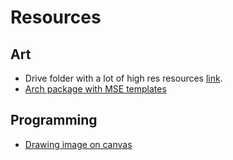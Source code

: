# Resources

##  Art
* Drive folder with a lot of high res resources [link](https://drive.google.com/drive/folders/1sF0LzNth0xeja72cReihPZ2JLcQYtetj).
* [Arch package with MSE templates](https://aur.archlinux.org/packages/mse-mtg-m15-highres)

## Programming

* [Drawing image on canvas](https://www.freecodecamp.org/news/how-displaying-an-image-on-html5-canvas-works-13e3f6a6c4bd/)
